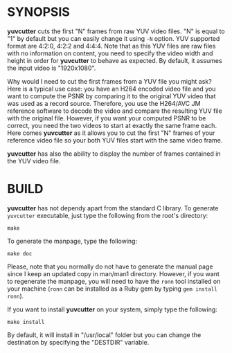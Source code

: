 # SYNOPSIS

**yuvcutter** cuts the first "N" frames from raw YUV video files. "N" is equal
to "1" by default but you can easily change it using `-N` option.
YUV supported format are 4:2:0, 4:2:2 and 4:4:4.
Note that as this YUV files are raw files with no information on content, you
need to specify the video width and height in order for **yuvcutter** to behave
as expected. By default, it assumes the input video is "1920x1080".

Why would I need to cut the first frames from a YUV file you might ask?
Here is a typical use case: you have an H264 encoded video file and you want to
compute the PSNR by comparing it to the original YUV video that was used as a
record source. Therefore, you use the H264/AVC JM reference software to decode
the video and compare the resulting YUV file with the original file. However, if
you want your computed PSNR to be correct, you need the two videos to start at
exactly the same frame each. Here comes **yuvcutter** as it allows you to cut
the first "N" frames of your reference video file so your both YUV files start
with the same video frame.

**yuvcutter** has also the ability to display the number of frames contained in
the YUV video file.

# BUILD

**yuvcutter** has not dependy apart from the standard C library.
To generate `yuvcutter` executable, just type the following from the root's
directory:

    make

To generate the manpage, type the following:

    make doc

Please, note that you normally do not have to generate the manual page since I
keep an updated copy in man/man1 directory. However, if you want to regenerate
the manpage, you will need to have the `ronn` tool installed on your machine
(`ronn` can be installed as a Ruby gem by typing `gem install ronn`).

If you want to install **yuvcutter** on your system, simply type the following:

    make install

By default, it will install in "/usr/local" folder but you can change the
destination by specifying the "DESTDIR" variable.

<!-- vim: set filetype=markdown textwidth=80 -->
